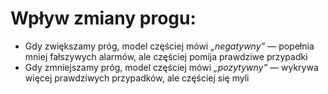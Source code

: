 # Wpływ zmiany progu:
 * Gdy zwiększamy próg, model częściej mówi *„negatywny”* — popełnia mniej fałszywych alarmów, ale częściej pomija prawdziwe przypadki
 * Gdy zmniejszamy próg, model częściej mówi *„pozytywny”* — wykrywa więcej prawdziwych przypadków, ale częściej się myli